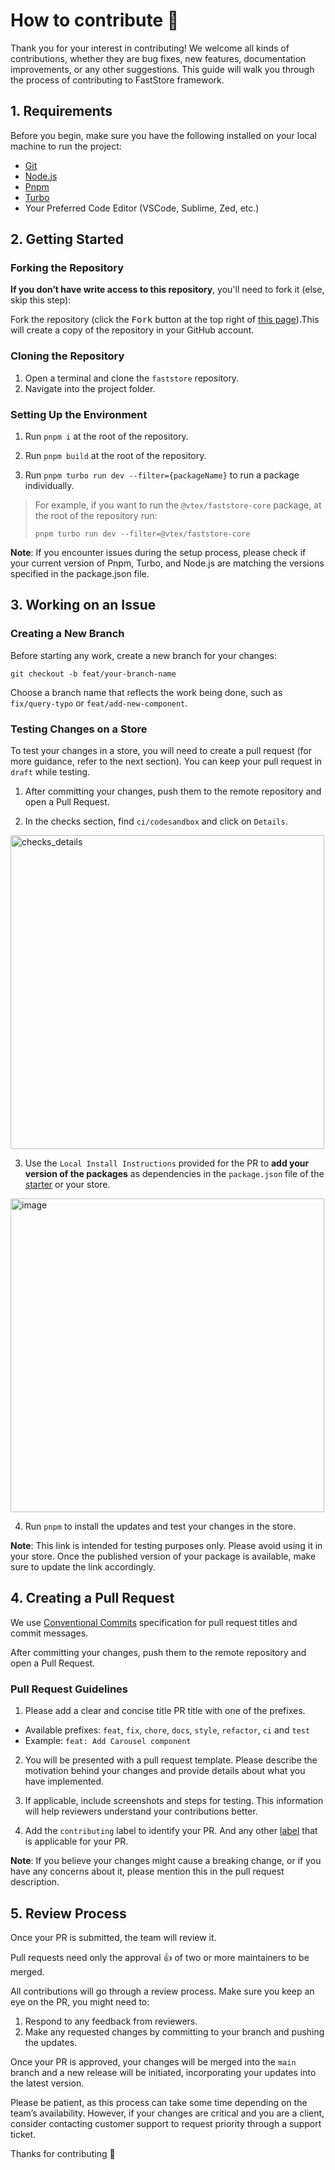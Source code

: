 # How to contribute 🌟

Thank you for your interest in contributing! We welcome all kinds of contributions, whether they are bug fixes, new features, documentation improvements, or any other suggestions. This guide will walk you through the process of contributing to FastStore framework.

## 1. Requirements

Before you begin, make sure you have the following installed on your local machine to run the project:

- [Git](https://git-scm.com)
- [Node.js](https://nodejs.org/en)
- [Pnpm](https://pnpm.io)
- [Turbo](https://turbo.build/repo/docs/getting-started/installation#installing-turbo)
- Your Preferred Code Editor (VSCode, Sublime, Zed, etc.)

## 2. Getting Started

### Forking the Repository

**If you don’t have write access to this repository**, you'll need to fork it (else, skip this step):

Fork the repository (click the <kbd>Fork</kbd> button at the top right of
[this page](https://github.com/vtex/faststore)).This will create a copy of the repository in your GitHub account.

### Cloning the Repository

1. Open a terminal and clone the `faststore` repository.
2. Navigate into the project folder.

### Setting Up the Environment

1. Run `pnpm i` at the root of the repository.

2. Run `pnpm build` at the root of the repository.

3. Run `pnpm turbo run dev --filter={packageName}` to run a package individually.

> For example, if you want to run the `@vtex/faststore-core` package, at the root of the repository run:
>
> `pnpm turbo run dev --filter=@vtex/faststore-core`

**Note**: If you encounter issues during the setup process, please check if your current version of Pnpm, Turbo, and Node.js are matching the versions specified in the package.json file.

## 3. Working on an Issue

### Creating a New Branch

Before starting any work, create a new branch for your changes:

```
git checkout -b feat/your-branch-name
```

Choose a branch name that reflects the work being done, such as `fix/query-typo` or `feat/add-new-component`.

### Testing Changes on a Store

To test your changes in a store, you will need to create a pull request (for more guidance, refer to the next section). You can keep your pull request in `draft` while testing.

1. After committing your changes, push them to the remote repository and open a Pull Request.

2. In the checks section, find `ci/codesandbox` and click on `Details`.

<img width="502" alt="checks_details" src="https://vtexhelp.vtexassets.com/assets/docs/src/dropdown-menu-example___338a9acd1892074ba750ada043ab92b4.png"></img>

3. Use the `Local Install Instructions` provided for the PR to **add your version of the packages** as dependencies in the `package.json` file of the [starter](https://github.com/vtex-sites/starter.store) or your store.

<img width="502" alt="image" src="https://vtexhelp.vtexassets.com/assets/docs/src/fs-package-local-install-cli___692a64eba8c0b3745c468176bfc610fb.png
"></img>

4. Run `pnpm` to install the updates and test your changes in the store.

**Note**: This link is intended for testing purposes only. Please avoid using it in your store. Once the published version of your package is available, make sure to update the link accordingly.

## 4. Creating a Pull Request

We use [Conventional Commits](https://www.conventionalcommits.org/en/v1.0.0/) specification for pull request titles and commit messages.

After committing your changes, push them to the remote repository and open a Pull Request.

### Pull Request Guidelines

1. Please add a clear and concise title PR title with one of the prefixes.

- Available prefixes: `feat`, `fix`, `chore`, `docs`, `style`, `refactor`, `ci` and `test`
- Example: `feat: Add Carousel component`

2. You will be presented with a pull request template. Please describe the motivation behind your changes and provide details about what you have implemented.

3. If applicable, include screenshots and steps for testing. This information will help reviewers understand your contributions better.

4. Add the `contributing` label to identify your PR. And any other [label](https://github.com/vtex/faststore/labels) that is applicable for your PR.

**Note**: If you believe your changes might cause a breaking change, or if you have any concerns about it, please mention this in the pull request description.

## 5. Review Process

Once your PR is submitted, the team will review it.

Pull requests need only the approval 👍 of two or more maintainers to be merged.

All contributions will go through a review process. Make sure you keep an eye on the PR, you might need to:

1. Respond to any feedback from reviewers.
2. Make any requested changes by committing to your branch and pushing the updates.

Once your PR is approved, your changes will be merged into the `main` branch and a new release will be initiated, incorporating your updates into the latest version.

Please be patient, as this process can take some time depending on the team’s availability. However, if your changes are critical and you are a client, consider contacting customer support to request priority through a support ticket.

Thanks for contributing 🎉
